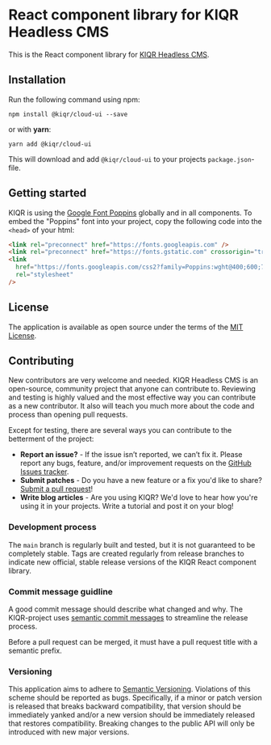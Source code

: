 # React component library for KIQR Headless CMS

This is the React component library for [KIQR Headless CMS](https://kiqr.dev).

## Installation

Run the following command using npm:

```console
npm install @kiqr/cloud-ui --save
```

or with **yarn**:

```console
yarn add @kiqr/cloud-ui
```

This will download and add `@kiqr/cloud-ui` to your projects `package.json`-file.

## Getting started

KIQR is using the [Google Font Poppins](https://fonts.google.com/specimen/Poppins) globally and in all components. To embed the "Poppins" font into your project, copy the following code into the `<head>` of your html:

```html
<link rel="preconnect" href="https://fonts.googleapis.com" />
<link rel="preconnect" href="https://fonts.gstatic.com" crossorigin="true" />
<link
  href="https://fonts.googleapis.com/css2?family=Poppins:wght@400;600;700&amp;display=swap"
  rel="stylesheet"
/>
```

## License

The application is available as open source under the terms of the [MIT License](https://opensource.org/licenses/MIT).

## Contributing

New contributors are very welcome and needed. KIQR Headless CMS is an open-source, community project that anyone can contribute to. Reviewing and testing is highly valued and the most effective way you can contribute as a new contributor. It also will teach you much more about the code and process than opening pull requests.

Except for testing, there are several ways you can contribute to the betterment of the project:

- **Report an issue?** - If the issue isn’t reported, we can’t fix it. Please report any bugs, feature, and/or improvement requests on the [GitHub Issues tracker](https://github.com/kiqr/cli/issues).
- **Submit patches** - Do you have a new feature or a fix you'd like to share? [Submit a pull request](https://github.com/kiqr/cli/pulls)!
- **Write blog articles** - Are you using KIQR? We'd love to hear how you're using it in your projects. Write a tutorial and post it on your blog!

### Development process

The `main` branch is regularly built and tested, but it is not guaranteed to be completely stable. Tags are created regularly from release branches to indicate new official, stable release versions of the KIQR React component library.

### Commit message guidline

A good commit message should describe what changed and why. The KIQR-project uses [semantic commit messages](https://www.conventionalcommits.org/en/v1.0.0/) to streamline the release process.

Before a pull request can be merged, it must have a pull request title with a semantic prefix.

### Versioning

This application aims to adhere to [Semantic Versioning](http://semver.org/). Violations
of this scheme should be reported as bugs. Specifically, if a minor or patch
version is released that breaks backward compatibility, that version should be
immediately yanked and/or a new version should be immediately released that
restores compatibility. Breaking changes to the public API will only be
introduced with new major versions.
